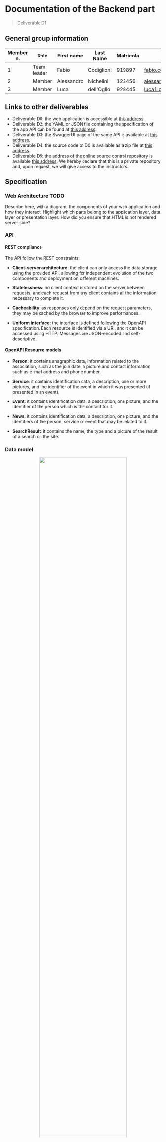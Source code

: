 # Documentation of the Backend part

> Deliverable D1

## General group information

| Member n. | Role        | First name | Last Name  | Matricola | Email address                       | 
|-----------|-------------|------------|------------|-----------|-------------------------------------| 
| 1         | Team leader | Fabio      | Codiglioni | 919897    | fabio.codiglioni@mail.polimi.it     | 
| 2         | Member      | Alessandro | Nichelini  | 123456    | alessandro.nichelini@mail.polimi.it |
| 3         | Member      | Luca       | dell'Oglio | 928445    | luca1.delloglio@mail.polimi.it      |

## Links to other deliverables

- Deliverable D0: the web application is accessible at [this address](https://quality-time-bank.herokuapp.com).
- Deliverable D2: the YAML or JSON file containing the specification of the app API can be found at [this address](https://quality-time-bank.herokuapp.com/backend/spec.yaml).
- Deliverable D3: the SwaggerUI page of the same API is available at [this address](https://quality-time-bank.herokuapp.com/backend/swaggerui).
- Deliverable D4: the source code of D0 is available as a zip file at [this address](https://quality-time-bank.herokuapp.com/backend/app.zip).
- Deliverable D5: the address of the online source control repository is available [this address](https://github.com/Alenichel/CodiglioniDellOglioNichelini-HypermediaProject). We hereby declare that this is a private repository and, upon request, we will give access to the instructors.

## Specification

### Web Architecture TODO

Describe here, with a diagram, the components of your web application and how they interact. Highlight which parts belong to the application layer, data layer or presentation layer. How did you ensure that HTML is not rendered server side?

### API

#### REST compliance

The API follow the REST constraints:

- **Client-server architecture**: 
the client can only access the data storage using the provided API, allowing for independent evolution of the two components and deployment on different machines. 

- **Statelessness**: 
no client context is stored on the server between requests, and each request from any client contains all the information necessary to complete it.

- **Cacheability**:
as responses only depend on the request parameters, they may be cached by the browser to improve performances.

- **Uniform interface**: 
the interface is defined following the OpenAPI specification. Each resource is identified via a URI, and it can be accessed using HTTP. Messages are JSON-encoded and self-descriptive.

#### OpenAPI Resource models

- **Person**: 
it contains anagraphic data, information related to the association, such as the join date, a picture and contact information such as e-mail address and phone number.

- **Service**:
it contains identification data, a description, one or more pictures, and the identifier of the event in which it was presented (if presented in an event).

- **Event**:
it contains identification data, a description, one picture, and the identifier of the person which is the contact for it.

- **News**:
it contains identification data, a description, one picture, and the identifiers of the person, service or event that may be related to it.

- **SearchResult**:
it contains the name, the type and a picture of the result of a search on the site. 

### Data model

<div style="text-align: center;"><img src="/assets/img/ER.png" width="75%" alt=""></div>

Describe with an ER diagram the model used in the data layer of your web application. How these map to the OpenAPI data model?

## Implementation

- **Tools**
    - Webstorm and Visual Studio Code;
    - Google Chrome Developer Tools and Firefox to debug and test; 
    - Swagger Editor to write the API specification; 
    - Postman to test the API;
    - PgAdmin and psql to manage the PostgreSQL database.

- **Languages**
    - JavaScript.

- **Frameworks**
    - Knex.js to access the database from the application server;
    - Serve-static to serve static files over HTTP. 

### Discussion

The endpoints were generated using the Swagger codegen tool. For each endpoint, we made sure that the data returned by the database mirrored the structure defined in OpenAPI. The API was tested using the browser and Postman.

The web application is divided into three layers, according to the REST principles: 
- The presentation layer, implemented by the frontend of the site. The static assets are all located here.
- The business logic layer, implemented by the backend of the site.
- The data layer, implemented by the database, which contains the application data.

The presentation layer retrieves dynamic data only through the API offered by the business logic layer, which, in turn, is the only one that can access the data layer.

The web application does not include any session state, so there's no need to manage it.

The data model was managed using a relational database, namely PostgreSQL.

## Other information

### Task assignment

During the development, we identified two kinds of tasks: group tasks, which have been carried out by all three members video conferencing together, and individual tasks, completed independently by the members.

#### Group tasks

- Design: database design, final document review.
- Back end: API definition and testing, populating the database, deployment on Heroku.

#### Fabio Codiglioni

- Design: C-IDM and P-IDM diagrams
- Pages: introductory services, introductory events, introductory news, single news and search pages, header.

#### Luca dell'Oglio

- Design: L-IDM, scenarios
- Pages: about us, contact form, single service and single event pages.

#### Alessandro Nichelini

- Design: design in the small
- Pages: introductory people and person pages, home page, footer.

Each member handled both the front end and the back end parts of the pages they were assigned.

### Analysis of existing API TODO

Describe here the research of (full or part of) existing APIs that are similar in objectives and scope to the one implemented, that have possibly guided implementation choices (these should not be necessarily OpenAPI implementations). Toy APIs (such as the Swagger's Pet Store) or the example shown during lectures are not a valid response.

Use TWO or more items of the form:

> We took (full/partial) inspiration from API <XYZ>(link) for the part of the 
> API that manages <ABC> because of <REASON>.

Or

> For the part of the API that manages <ABC> we considered/studied <XYZ>(link)
> because of <REASON> but wasn't completely fitting to our purpose because of > <REASON>.

### Learning outcome

This was the first full web application project for all the members of the group, so we all learned the basics of the web development process, in particular, how to develop, integrate and deploy the front end and back end parts of a working web architecture.

Fabio Codiglioni

Luca dell'Oglio

Alessandro Nichelini